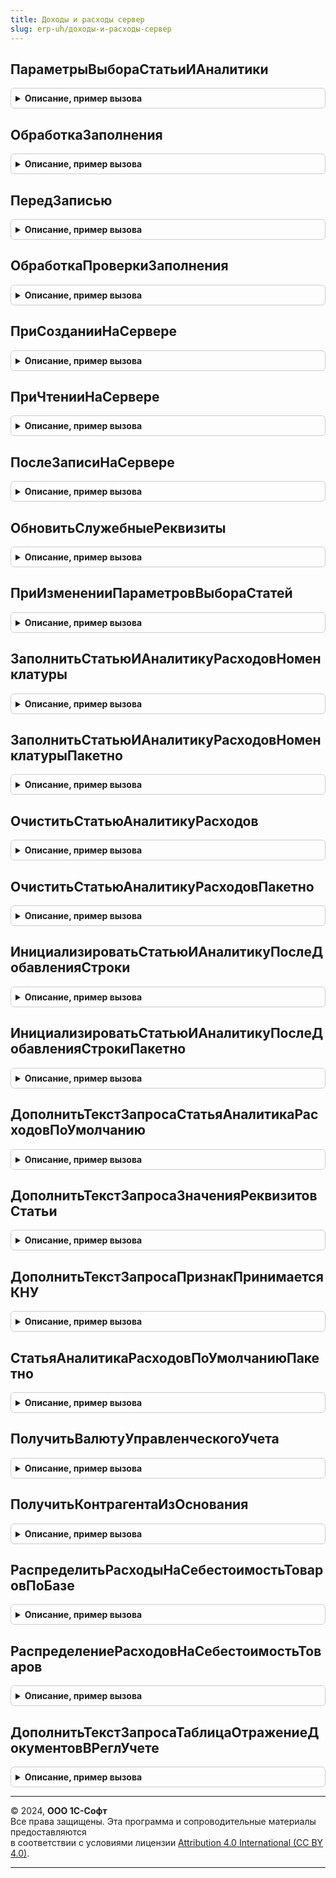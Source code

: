 ```yaml
---
title: Доходы и расходы сервер
slug: erp-uh/доходы-и-расходы-сервер
---
```



## ПараметрыВыбораСтатьиИАналитики
<details style="margin: 1em 0; padding: 0.5em; border: 1px solid #ccc; border-radius: 6px;">

<summary style="font-weight: bold; cursor: pointer;">Описание, пример вызова</summary>

```bsl

// Возвращает структуру параметров выбора статьи и аналитики
//
// Возвращаемое значение:
// 	Структура - Параметры выбора:
// 		* ПутьКДанным - Строка - Путь к объекту, в которым хранится статья.
// 		                         Например, "Объект" (если статья - реквизит объекта) или "Объект.Товары" (если статья - реквизит табличной части).
// 		* Статья - Строка - Имя реквизита статьи. Например "СтатьяРасходов"
// 		* ЗначениеПоУмолчанию - ПланВидовХарактеристикСсылка.СтатьиРасходов,
// 		                        ПланВидовХарактеристикСсылка.СтатьиДоходов
// 		                        ПланВидовХарактеристикСсылка.СтатьиАктивовПассивов - Ссылка на элемент соответствующего типа (в том числе пустая ссылка).
// 		* ДоступностьПоОперации - Булево, Неопределено - Признак доступности выбора статьи по текущей хозяйственной операции документа.
// 		                                   Если Ложь, то элементы выбора статьи и аналитики на форме скрываются.
// 		                                   Если значение Неопределено, то механизм не управляет доступностью статьи. Задача решается на стороне документа.
// 		* СкрыватьСтатьюНедоступнуюПоОперации - Булево - Если Истина, то поля скрываются. Если Ложь, то делаются недоступными. Значение по умолчанию Истина.
// 		* ОбязательностьЗаполнения - Булево - Если Истина, то устанавливается отметака незаполненного и проверяется заполнение.
// 		                                      Если Ложь, то отметка незаполненного не устанавливается и проверка заполнения не выполняется.
//
// 		* ВыборСтатьиРасходов - Булево - Определяет возможность выбора в качестве значения Статьи расходов. Значение по умолчанию Ложь.
// 		* АналитикаРасходов - Строка - Имя реквизита аналитики расходов (Тип реквизита Характеристика.СтатьиРасходов).
// 		* ОтборСтатейРасходов - Структура - Структура параметров дополнительного отбора статей расходов:
// 		                                * Ключ - Строка - Имя параметра отбора
// 		                                * Значение - Произвольный - Значение параметра отбора.
//
// 		* ВыборСтатьиДоходов - Булево - Определяет возможность выбора в качестве значения Статьи доходов. Значение по умолчанию Ложь.
// 		* АналитикаДоходов - Строка - Имя реквизита аналитики доходов (Тип реквизита Характеристика.СтатьиДоходов).
//
// 		* ВыборСтатьиАктивовПассивов - Булево - Определяет возможность выбора в качестве значения Статьи активов/пассивов. Значение по умолчанию Ложь.
// 		* АналитикаАктивовПассивов - Строка - Имя реквизита аналитики активов / пассивов (Тип реквизита Характеристика.СтатьиАктивовПассивов).
//
// 		* ЭлементыФормы - Структура - Структура с ключами:
// 			* Статья - Массив - Имена элементов формы для выбора статьи (Например, ТоварыСтатьяРасходов, СтатьяРасходовБезРазбиения)
// 			* АналитикаРасходов - Массив - Имена элементов формы для выбора аналитики статьи расходов.
// 			* АналитикаДоходов - Массив - Имена элементов формы для выбора аналитики статьи доходов.
// 			* АналитикаАктивовПассивов - Массив - Имена элементов формы для выбора аналитики статьи активов/пассивов.
//
// 		* ТипСтатьи - Строка - Имя служебного реквизита формы, в котором хранится числовое значение типа статьи. Значение по умолчанию Ложь.
// 		                               Реквизит может принимать значения:
// 		                                0 - Статья имеет значение Неопределено;
// 		                                1 - если статья имеет тип ПланВидовХарактеристикСсылка.СтатьиРасходов;
// 		                                2 - если статья имеет тип ПланВидовХарактеристикСсылка.СтатьиДоходов;
// 		                                3 - если статья имеет тип ПланВидовХарактеристикСсылка.СтатьиАктивовПассивов.
//
// 		* УсловияДоступностиСтатьиВСтроках - Структура - Дополнительные условия доступности статьи в строках таблицы. Если условий несколько, то доступность определяется по "И".
// 		                                            В элементах структуры:
// 		                                             * Ключ - Строка - Имя реквизита таблицы, определяющее доступность статьи.
// 		                                             * Значение - Булево, ЛюбаяСсылка, Массив, СписокЗначений - Значение реквизита, при котором выбор статьи доступен.
// 		* СкрыватьНедоступныеСтатьиВСтроках - Булево - Если Истина, то недоступные в строках статьи и аналитики скрываются.
// 		                                               Если Ложь, то для ячеек устанавливается оформление ТолькоПросмотр. Значение по умолчанию Ложь.
//
Функция ПараметрыВыбораСтатьиИАналитики() Экспорт
```

Пример вызова
```bsl
Результат = ДоходыИРасходыСервер.ПараметрыВыбораСтатьиИАналитики() 
```
</details>

## ОбработкаЗаполнения
<details style="margin: 1em 0; padding: 0.5em; border: 1px solid #ccc; border-radius: 6px;">

<summary style="font-weight: bold; cursor: pointer;">Описание, пример вызова</summary>

```bsl

// Инициализирует пустые значения статей значением по умолчанию.
// Вызывается в соответствующем обработчике событий объекта.
//
// Параметры:
// 	Объект - ДокументОбъектИмяДокумента - Объект
// 	ПараметрыВыбора - Структура, Массив - Параметры выбора статьей (См. ДоходыИРасходыСервер.ПараметрыВыбораСтатьиИАналитики)
// 	                                      Если в объекте несколько статей, то передается массив параметров.
//
Процедура ОбработкаЗаполнения(Объект, Знач ПараметрыВыбора) Экспорт
```

Пример вызова
```bsl
ДоходыИРасходыСервер.ОбработкаЗаполнения(Объект, ПараметрыВыбора) 
```
</details>

## ПередЗаписью
<details style="margin: 1em 0; padding: 0.5em; border: 1px solid #ccc; border-radius: 6px;">

<summary style="font-weight: bold; cursor: pointer;">Описание, пример вызова</summary>

```bsl

// Инициализирует пустые значения статей значением по умолчанию.
// Вызывается в соответствующем обработчике событий объекта.
//
// Параметры:
// 	Объект - ДокументОбъект - Объект
// 	ПараметрыВыбора - Структура, Массив - Параметры выбора статьей (См. ДоходыИРасходыСервер.ПараметрыВыбораСтатьиИАналитики)
// 	                                      Если в объекте несколько статей, то передается массив параметров.
//
Процедура ПередЗаписью(Объект, Знач ПараметрыВыбора) Экспорт
```

Пример вызова
```bsl
ДоходыИРасходыСервер.ПередЗаписью(Объект, ПараметрыВыбора) 
```
</details>

## ОбработкаПроверкиЗаполнения
<details style="margin: 1em 0; padding: 0.5em; border: 1px solid #ccc; border-radius: 6px;">

<summary style="font-weight: bold; cursor: pointer;">Описание, пример вызова</summary>

```bsl

// Выполняет проверку заполнение статей и аналитик в объекте.
// Вызывается в соответствующем обработчике событий объекта.
//
// Параметры:
// 	Объект - ДокументОбъект - Объект
// 	Отказ - Булево - Флаг отказа записи.
// 	ПроверяемыеРеквизиты - Массив - Массив проверяемых реквизитов объекта.
// 	ПараметрыВыбора - Структура, Массив - Параметры выбора статьей (См. ДоходыИРасходыСервер.ПараметрыВыбораСтатьиИАналитики)
// 	                                      Если в объекте несколько статей, то передается массив параметров.
//
Процедура ОбработкаПроверкиЗаполнения(Объект, Отказ, ПроверяемыеРеквизиты, Знач ПараметрыВыбора) Экспорт
```

Пример вызова
```bsl
ДоходыИРасходыСервер.ОбработкаПроверкиЗаполнения(Объект, Отказ, ПроверяемыеРеквизиты, ПараметрыВыбора) 
```
</details>

## ПриСозданииНаСервере
<details style="margin: 1em 0; padding: 0.5em; border: 1px solid #ccc; border-radius: 6px;">

<summary style="font-weight: bold; cursor: pointer;">Описание, пример вызова</summary>

```bsl

// Настраивает форму объекта для выбора статей и аналитики при создании формы не сервере.
// Вызывается в соответствующем обработчике событий формы.
//
// Параметры:
// 	Форма - ФормаКлиентскогоПриложения - Форма объекта:
// 		* Объект - ДокументОбъект - Объект формы
// 	ПараметрыВыбора - Структура, Массив - Параметры выбора статьей (См. ДоходыИРасходыСервер.ПараметрыВыбораСтатьиИАналитики)
// 	                                      Если в объекте несколько статей, то передается массив параметров.
//
Процедура ПриСозданииНаСервере(Форма, Знач ПараметрыВыбора) Экспорт
```

Пример вызова
```bsl
ДоходыИРасходыСервер.ПриСозданииНаСервере(Форма, ПараметрыВыбора) 
```
</details>

## ПриЧтенииНаСервере
<details style="margin: 1em 0; padding: 0.5em; border: 1px solid #ccc; border-radius: 6px;">

<summary style="font-weight: bold; cursor: pointer;">Описание, пример вызова</summary>

```bsl

// Настраивает форму объекта для выбора статей и аналитики при чтении объекта на сервере.
// Вызывается в соответствующем обработчике событий формы.
//
// Параметры:
// 	Форма - ФормаКлиентскогоПриложения - Форма объекта
// 	ПараметрыВыбора - Структура, Массив - Параметры выбора статьей (См. ДоходыИРасходыСервер.ПараметрыВыбораСтатьиИАналитики)
// 	                                      Если в объекте несколько статей, то передается массив параметров.
//
Процедура ПриЧтенииНаСервере(Форма, Знач ПараметрыВыбора) Экспорт
```

Пример вызова
```bsl
ДоходыИРасходыСервер.ПриЧтенииНаСервере(Форма, ПараметрыВыбора) 
```
</details>

## ПослеЗаписиНаСервере
<details style="margin: 1em 0; padding: 0.5em; border: 1px solid #ccc; border-radius: 6px;">

<summary style="font-weight: bold; cursor: pointer;">Описание, пример вызова</summary>

```bsl

// Обновляет служебные реквизиты выбора статей и аналитик после записи на сервере.
// Вызывается в соответствующем обработчике событий формы.
//
// Параметры:
// 	Форма - ФормаКлиентскогоПриложения - Форма объекта
//
Процедура ПослеЗаписиНаСервере(Форма) Экспорт
```

Пример вызова
```bsl
ДоходыИРасходыСервер.ПослеЗаписиНаСервере(Форма) 
```
</details>

## ОбновитьСлужебныеРеквизиты
<details style="margin: 1em 0; padding: 0.5em; border: 1px solid #ccc; border-radius: 6px;">

<summary style="font-weight: bold; cursor: pointer;">Описание, пример вызова</summary>

```bsl

// Обновляет служебные реквизиты выбора статей и аналитик
// Вызывается при необходимости (например после преобразования объекта в реквизит формы).
//
// Параметры:
// 	Форма - ФормаКлиентскогоПриложения - Форма объекта
//
Процедура ОбновитьСлужебныеРеквизиты(Форма) Экспорт
```

Пример вызова
```bsl
ДоходыИРасходыСервер.ОбновитьСлужебныеРеквизиты(Форма) 
```
</details>

## ПриИзмененииПараметровВыбораСтатей
<details style="margin: 1em 0; padding: 0.5em; border: 1px solid #ccc; border-radius: 6px;">

<summary style="font-weight: bold; cursor: pointer;">Описание, пример вызова</summary>

```bsl

// Проверяет соответствие выбранных статей и аналитик переданным параметрам выбора.
// Выполняет настройку формы под новые параметры выбора.
//
// Параметры:
// 	Форма - ФормаКлиентскогоПриложения - Форма объекта
// 	ПараметрыВыбора - Структура, Массив - Параметры выбора статьей (См. ДоходыИРасходыСервер.ПараметрыВыбораСтатьиИАналитики)
// 	                                      Если в объекте несколько статей, то передается массив параметров.
//
Процедура ПриИзмененииПараметровВыбораСтатей(Форма, Знач ПараметрыВыбора) Экспорт
```

Пример вызова
```bsl
ДоходыИРасходыСервер.ПриИзмененииПараметровВыбораСтатей(Форма, ПараметрыВыбора) 
```
</details>

## ЗаполнитьСтатьюИАналитикуРасходовНоменклатуры
<details style="margin: 1em 0; padding: 0.5em; border: 1px solid #ccc; border-radius: 6px;">

<summary style="font-weight: bold; cursor: pointer;">Описание, пример вызова</summary>

```bsl

// Заполняет в строке табличный части статью и аналитику расходов списания номенклатуры по статистике.
// Вызывается из механизма ОбработкаТабличнойЧасти.
//
// Параметры:
// 	ТекущаяСтрока - Структура - Данные строки.
// 	Номенклатура - СправочникСсылка.Номенклатура - Номенклатура, для которой необходимо заполнить статью и аналитику расходов.
// 	ПараметрыДействия - Структура - Параметры действия. (См. ДоходыИРасходыКлиентСервер.ВставитьДействиеЗаполнитьСтатьюАналитикуРасходовНоменклатуры)
//
Процедура ЗаполнитьСтатьюИАналитикуРасходовНоменклатуры(ТекущаяСтрока, ПараметрыДействия) Экспорт
```

Пример вызова
```bsl
ДоходыИРасходыСервер.ЗаполнитьСтатьюИАналитикуРасходовНоменклатуры(ТекущаяСтрока, ПараметрыДействия) 
```
</details>

## ЗаполнитьСтатьюИАналитикуРасходовНоменклатурыПакетно
<details style="margin: 1em 0; padding: 0.5em; border: 1px solid #ccc; border-radius: 6px;">

<summary style="font-weight: bold; cursor: pointer;">Описание, пример вызова</summary>

```bsl

// Заполняет в строке табличный части статью и аналитику расходов списания номенклатуры по статистике.
// Вызывается из механизма пакетной обработке строк табличных частей.
//
// Параметры:
// 	ТекущаяСтрока - см. ПакетнаяОбработкаТабличнойЧастиСервер.ОбработатьСтрокуТЧВЦикле.ТекущаяСтрока
// 	ПараметрыДействия - Структура - Параметры действия. (См. ДоходыИРасходыКлиентСервер.ВставитьДействиеЗаполнитьСтатьюАналитикуРасходовНоменклатуры)
// 	КэшированныеЗначения - см. ПакетнаяОбработкаТабличнойЧастиКлиентСервер.ПолучитьСтруктуруКэшируемыеЗначения
//
Процедура ЗаполнитьСтатьюИАналитикуРасходовНоменклатурыПакетно(ТекущаяСтрока, ПараметрыДействия, КэшированныеЗначения) Экспорт
```

Пример вызова
```bsl
ДоходыИРасходыСервер.ЗаполнитьСтатьюИАналитикуРасходовНоменклатурыПакетно(ТекущаяСтрока, ПараметрыДействия, КэшированныеЗначения) 
```
</details>

## ОчиститьСтатьюАналитикуРасходов
<details style="margin: 1em 0; padding: 0.5em; border: 1px solid #ccc; border-radius: 6px;">

<summary style="font-weight: bold; cursor: pointer;">Описание, пример вызова</summary>

```bsl

// Очищает в строке табличный части статью и аналитику расходов.
// Вызывается из механизма ОбработкаТабличнойЧасти.
//
// Параметры:
// 	ТекущаяСтрока - Структура - Данные строки.
// 	ПараметрыДействия - Структура - Параметры действия. (См. ДоходыИРасходыКлиентСервер.ВставитьДействиеОчиститьСтатьюИАналитикуРасходов)
//
Процедура ОчиститьСтатьюАналитикуРасходов(ТекущаяСтрока, ПараметрыДействия) Экспорт
```

Пример вызова
```bsl
ДоходыИРасходыСервер.ОчиститьСтатьюАналитикуРасходов(ТекущаяСтрока, ПараметрыДействия) 
```
</details>

## ОчиститьСтатьюАналитикуРасходовПакетно
<details style="margin: 1em 0; padding: 0.5em; border: 1px solid #ccc; border-radius: 6px;">

<summary style="font-weight: bold; cursor: pointer;">Описание, пример вызова</summary>

```bsl

// Очищает в строке табличной части статью и аналитику расходов. Вызывается из механизма пакетной обработки строк
// табличных частей.
//
// Параметры:
// 	ТекущаяСтрока - см. ПакетнаяОбработкаТабличнойЧастиСервер.ОбработатьСтрокуТЧВЦикле.ТекущаяСтрока
// 	ПараметрыДействия - Структура - Параметры действия. (См. ДоходыИРасходыКлиентСервер.ВставитьДействиеОчиститьСтатьюИАналитикуРасходов)
// 	КэшированныеДанные - см. ПакетнаяОбработкаТабличнойЧастиКлиентСервер.ПолучитьСтруктуруКэшируемыеЗначения.
//
Процедура ОчиститьСтатьюАналитикуРасходовПакетно(ТекущаяСтрока, ПараметрыДействия, КэшированныеДанные) Экспорт
```

Пример вызова
```bsl
ДоходыИРасходыСервер.ОчиститьСтатьюАналитикуРасходовПакетно(ТекущаяСтрока, ПараметрыДействия, КэшированныеДанные) 
```
</details>

## ИнициализироватьСтатьюИАналитикуПослеДобавленияСтроки
<details style="margin: 1em 0; padding: 0.5em; border: 1px solid #ccc; border-radius: 6px;">

<summary style="font-weight: bold; cursor: pointer;">Описание, пример вызова</summary>

```bsl

// Инициализирует строку после добавления.
// Вызывается из механизма ОбработкаТабличнойЧасти.
//
// Параметры:
// 	ТекущаяСтрока - Структура - Данные строки.
// 	ПараметрыДействия - Структура - Параметры действия. (См. ДоходыИРасходыКлиентСервер.ВставитьДействиеИнициализироватьСтатьюИАналитикуПослеДобавленияСтроки)
//
Процедура ИнициализироватьСтатьюИАналитикуПослеДобавленияСтроки(ТекущаяСтрока, ПараметрыДействия) Экспорт
```

Пример вызова
```bsl
ДоходыИРасходыСервер.ИнициализироватьСтатьюИАналитикуПослеДобавленияСтроки(ТекущаяСтрока, ПараметрыДействия) 
```
</details>

## ИнициализироватьСтатьюИАналитикуПослеДобавленияСтрокиПакетно
<details style="margin: 1em 0; padding: 0.5em; border: 1px solid #ccc; border-radius: 6px;">

<summary style="font-weight: bold; cursor: pointer;">Описание, пример вызова</summary>

```bsl

// Инициализирует строку табличной части после добавления. Вызывается из механизма пакетной обработки табличной части.
//
// Параметры:
// 	ТекущаяСтрока - см. ПакетнаяОбработкаТабличнойЧастиСервер.ОбработатьСтрокуТЧВЦикле.ТекущаяСтрока
// 	ПараметрыДействия - Структура - Параметры действия. (См. ДоходыИРасходыКлиентСервер.ВставитьДействиеИнициализироватьСтатьюИАналитикуПослеДобавленияСтроки)
//  КэшированныеЗначения - см. ПакетнаяОбработкаТабличнойЧастиКлиентСервер.ПолучитьСтруктуруКэшируемыеЗначения
//
Процедура ИнициализироватьСтатьюИАналитикуПослеДобавленияСтрокиПакетно(ТекущаяСтрока, ПараметрыДействия, КэшированныеЗначения) Экспорт
```

Пример вызова
```bsl
ДоходыИРасходыСервер.ИнициализироватьСтатьюИАналитикуПослеДобавленияСтрокиПакетно(ТекущаяСтрока, ПараметрыДействия, КэшированныеЗначения) 
```
</details>

## ДополнитьТекстЗапросаСтатьяАналитикаРасходовПоУмолчанию
<details style="margin: 1em 0; padding: 0.5em; border: 1px solid #ccc; border-radius: 6px;">

<summary style="font-weight: bold; cursor: pointer;">Описание, пример вызова</summary>

```bsl

// Добавляет запрос в пакет запросов для получения данных, необходимых для заполнения статьи аналитики расходов
// при обработке строк табличной части. Возвращается последние использованные в документах статьи и аналитики расходов.
//
// Параметры:
//  СтруктураДействий - см. ПакетнаяОбработкаТабличнойЧастиСервер.ОбработатьСтрокуТЧВЦикле.Действия
//  ОписаниеЗапроса - см. ПакетнаяОбработкаТабличнойЧастиСервер.ОписаниеЗапроса
//  КэшированныеЗначения - см. ПакетнаяОбработкаТабличнойЧастиКлиентСервер.ПолучитьСтруктуруКэшируемыеЗначения
//
Процедура ДополнитьТекстЗапросаСтатьяАналитикаРасходовПоУмолчанию(СтруктураДействий, ОписаниеЗапроса, КэшированныеЗначения) Экспорт
```

Пример вызова
```bsl
ДоходыИРасходыСервер.ДополнитьТекстЗапросаСтатьяАналитикаРасходовПоУмолчанию(СтруктураДействий, ОписаниеЗапроса, КэшированныеЗначения) 
```
</details>

## ДополнитьТекстЗапросаЗначенияРеквизитовСтатьи
<details style="margin: 1em 0; padding: 0.5em; border: 1px solid #ccc; border-radius: 6px;">

<summary style="font-weight: bold; cursor: pointer;">Описание, пример вызова</summary>

```bsl

// Добавляет запрос в пакет запросов для получения данных, необходимых для заполнения реквизитов по статье
// расходов/доходов при обработке строк табличной части.
//
// Параметры:
//  СтруктураДействий - см. ПакетнаяОбработкаТабличнойЧастиСервер.ОбработатьСтрокуТЧВЦикле.Действия
//  ОписаниеЗапроса - см. ПакетнаяОбработкаТабличнойЧастиСервер.ОписаниеЗапроса
//  КэшированныеЗначения - см. ПакетнаяОбработкаТабличнойЧастиКлиентСервер.ПолучитьСтруктуруКэшируемыеЗначения
//
Процедура ДополнитьТекстЗапросаЗначенияРеквизитовСтатьи(СтруктураДействий, ОписаниеЗапроса, КэшированныеЗначения) Экспорт
```

Пример вызова
```bsl
ДоходыИРасходыСервер.ДополнитьТекстЗапросаЗначенияРеквизитовСтатьи(СтруктураДействий, ОписаниеЗапроса, КэшированныеЗначения) 
```
</details>

## ДополнитьТекстЗапросаПризнакПринимаетсяКНУ
<details style="margin: 1em 0; padding: 0.5em; border: 1px solid #ccc; border-radius: 6px;">

<summary style="font-weight: bold; cursor: pointer;">Описание, пример вызова</summary>

```bsl

// Добавляет запрос в пакет запросов для получения данных, необходимых для заполнения поля ПринятиеКНалоговомуУчету
// при обработке строк табличной части.
//
// Параметры:
//  СтруктураДействий - см. ПакетнаяОбработкаТабличнойЧастиСервер.ОбработатьСтрокуТЧВЦикле.Действия
//  ОписаниеЗапроса - см. ПакетнаяОбработкаТабличнойЧастиСервер.ОписаниеЗапроса
//  КэшированныеЗначения - см. ПакетнаяОбработкаТабличнойЧастиКлиентСервер.ПолучитьСтруктуруКэшируемыеЗначения
//
Процедура ДополнитьТекстЗапросаПризнакПринимаетсяКНУ(СтруктураДействий, ОписаниеЗапроса, КэшированныеЗначения) Экспорт
```

Пример вызова
```bsl
ДоходыИРасходыСервер.ДополнитьТекстЗапросаПризнакПринимаетсяКНУ(СтруктураДействий, ОписаниеЗапроса, КэшированныеЗначения) 
```
</details>

## СтатьяАналитикаРасходовПоУмолчаниюПакетно
<details style="margin: 1em 0; padding: 0.5em; border: 1px solid #ccc; border-radius: 6px;">

<summary style="font-weight: bold; cursor: pointer;">Описание, пример вызова</summary>

```bsl

// Функция получает последние использованные в документах статью и аналитику расходов.
//
// Параметры:
//	КэшированныеЗначения - см. ПакетнаяОбработкаТабличнойЧастиКлиентСервер.ПолучитьСтруктуруКэшируемыеЗначения
//
// Возвращаемое значение:
//	СтрокаТаблицыЗначений - Статья и аналитика расходов.
//
Функция СтатьяАналитикаРасходовПоУмолчаниюПакетно(КэшированныеЗначения) Экспорт
```

Пример вызова
```bsl
Результат = ДоходыИРасходыСервер.СтатьяАналитикаРасходовПоУмолчаниюПакетно(КэшированныеЗначения) 
```
</details>

## ПолучитьВалютуУправленческогоУчета
<details style="margin: 1em 0; padding: 0.5em; border: 1px solid #ccc; border-radius: 6px;">

<summary style="font-weight: bold; cursor: pointer;">Описание, пример вызова</summary>

```bsl

// Возвращает валюту управленческого учета
// Если переданная в качестве параметра валюта уже заполнена - возвращает ее.
// Если валюта не передана в качестве параметра или передан пустой,
// валюту УУ. Если валюта УУ не заполнена - возвращает пустую ссылку на валюту.
//
// Параметры:
//	Валюта - СправочникСсылка.Валюты - Валюта, которую нужно заполнить.
//
// Возвращаемое значение:
//	СправочникСсылка.Валюты - валюта управленческого учета.
//
Функция ПолучитьВалютуУправленческогоУчета(Знач Валюта = Неопределено) Экспорт
```

Пример вызова
```bsl
Результат = ДоходыИРасходыСервер.ПолучитьВалютуУправленческогоУчета(Валюта);
```
</details>

## ПолучитьКонтрагентаИзОснования
<details style="margin: 1em 0; padding: 0.5em; border: 1px solid #ccc; border-radius: 6px;">

<summary style="font-weight: bold; cursor: pointer;">Описание, пример вызова</summary>

```bsl

// Возвращает контрагента из документа основания
//
// Параметры:
//  ДокументОснование - ДокументСсылка - документ, для которого нужно получить контрагента.
//
// Возвращаемое значение:
//	СправочникСсылка.Контрагенты - ссылка на контрагента.
//
Функция ПолучитьКонтрагентаИзОснования(ДокументОснование) Экспорт
```

Пример вызова
```bsl
Результат = ДоходыИРасходыСервер.ПолучитьКонтрагентаИзОснования(ДокументОснование) 
```
</details>

## РаспределитьРасходыНаСебестоимостьТоваровПоБазе
<details style="margin: 1em 0; padding: 0.5em; border: 1px solid #ccc; border-radius: 6px;">

<summary style="font-weight: bold; cursor: pointer;">Описание, пример вызова</summary>

```bsl

// Процедура выполняет распределение расходов на себестоимость товаров
// по рассчитанной базе распределения.
//
// Параметры:
//	ДокументОбъект - ДокументОбъект - документ, которым отражены расходы, распределяемые на себестоимость товаров.
//	СтруктураДополнительныеСвойства - Структура - дополнительные свойства документа:
//		* ТаблицыДляДвижений - Структура - Таблицы для движений:
//			** ТаблицаРасходов - ТаблицаЗначений - Таблица с колонками:
//				*** НомерСтроки - Число - Номер строки таблицы
//	Движения - КоллекцияДвижений - наборы записей регистров.
//	Отказ - Булево - признак отказа от проведения документа.
//
Процедура РаспределитьРасходыНаСебестоимостьТоваровПоБазе(ДокументОбъект, СтруктураДополнительныеСвойства, Движения, Отказ) Экспорт
```

Пример вызова
```bsl
ДоходыИРасходыСервер.РаспределитьРасходыНаСебестоимостьТоваровПоБазе(ДокументОбъект, СтруктураДополнительныеСвойства, Движения, Отказ) 
```
</details>

## РаспределениеРасходовНаСебестоимостьТоваров
<details style="margin: 1em 0; padding: 0.5em; border: 1px solid #ccc; border-radius: 6px;">

<summary style="font-weight: bold; cursor: pointer;">Описание, пример вызова</summary>

```bsl

// Функция формирует таблицу с данными распределения расходов на себестоимость товаров.
//
// Параметры:
//	ДокументСсылка - ДокументСсылка - документ, которым отражены расходы, распределяемые на себестоимость товаров.
//
// Возвращаемое значение:
//	ТаблицаЗначений - Таблица распределения расходов.
//
Функция РаспределениеРасходовНаСебестоимостьТоваров(ДокументСсылка) Экспорт
```

Пример вызова
```bsl
Результат = ДоходыИРасходыСервер.РаспределениеРасходовНаСебестоимостьТоваров(ДокументСсылка) 
```
</details>

## ДополнитьТекстЗапросаТаблицаОтражениеДокументовВРеглУчете
<details style="margin: 1em 0; padding: 0.5em; border: 1px solid #ccc; border-radius: 6px;">

<summary style="font-weight: bold; cursor: pointer;">Описание, пример вызова</summary>

```bsl

//++ НЕ УТ

// Формирует текст запроса дополнения таблицы "ТаблицаОтражениеДокументовВРеглУчете".
//
// Параметры:
// 	ЕстьВтПартииПрочихРасходов - Булево - Признак наличия временной таблицы;
// 	ИмяПериода - Строка - имя периода параметра "Период" в принимаемом запросе, должно устанавливаться в методе
// 		модуля менеджера документа "ЗаполнитьПараметрыИнициализации". По умолчанию - "Период".
//
// Возвращаемое значение:
// 	Строка - Текст запроса
Функция ДополнитьТекстЗапросаТаблицаОтражениеДокументовВРеглУчете(ЕстьВтПартииПрочихРасходов = Истина, ИмяПериода = "Период") Экспорт
```

Пример вызова
```bsl
Результат = ДоходыИРасходыСервер.ДополнитьТекстЗапросаТаблицаОтражениеДокументовВРеглУчете(ЕстьВтПартииПрочихРасходов, ИмяПериода);
```
</details>

---

© 2024, **ООО 1С-Софт**  
Все права защищены. Эта программа и сопроводительные материалы предоставляются  
в соответствии с условиями лицензии [Attribution 4.0 International (CC BY 4.0)](https://creativecommons.org/licenses/by/4.0/legalcode).

---
